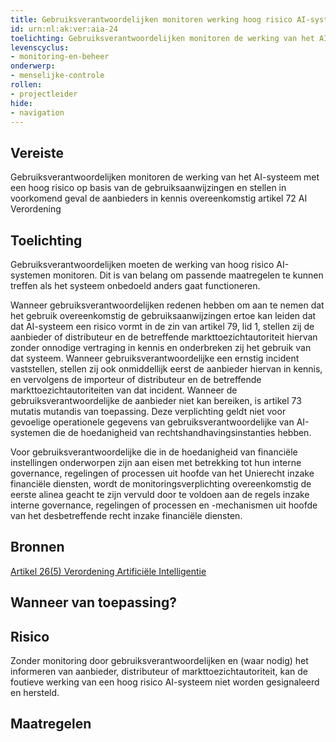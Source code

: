 ```yaml
---
title: Gebruiksverantwoordelijken monitoren werking hoog risico AI-systeem
id: urn:nl:ak:ver:aia-24
toelichting: Gebruiksverantwoordelijken monitoren de werking van het AI-systeem met een hoog risico op basis van de gebruiksaanwijzingen en stellen in voorkomend geval de aanbieders in kennis overeenkomstig artikel 72 AI Verordening
levenscyclus:
- monitoring-en-beheer
onderwerp:
- menselijke-controle
rollen:
- projectleider
hide:
- navigation
---
```


<!-- tags -->
## Vereiste

Gebruiksverantwoordelijken monitoren de werking van het AI-systeem met een hoog risico op basis van de gebruiksaanwijzingen en stellen in voorkomend geval de aanbieders in kennis overeenkomstig artikel 72 AI Verordening

## Toelichting

Gebruiksverantwoordelijken moeten de werking van hoog risico AI-systemen monitoren.
Dit is van belang om passende maatregelen te kunnen treffen als het systeem onbedoeld anders gaat functioneren.
 
Wanneer gebruiksverantwoordelijken redenen hebben om aan te nemen dat het gebruik overeenkomstig de gebruiksaanwijzingen ertoe kan leiden dat dat AI-systeem een risico vormt in de zin van artikel 79, lid 1, stellen zij de aanbieder of distributeur en de betreffende markttoezichtautoriteit hiervan zonder onnodige vertraging in kennis en onderbreken zij het gebruik van dat systeem.
Wanneer gebruiksverantwoordelijke een ernstig incident vaststellen, stellen zij ook onmiddellijk eerst de aanbieder hiervan in kennis, en vervolgens de importeur of distributeur en de betreffende markttoezichtautoriteiten van dat incident.
Wanneer de gebruiksverantwoordelijke de aanbieder niet kan bereiken, is artikel 73 mutatis mutandis van toepassing.
Deze verplichting geldt niet voor gevoelige operationele gegevens van gebruiksverantwoordelijke van AI-systemen die de hoedanigheid van rechtshandhavingsinstanties hebben.

Voor gebruiksverantwoordelijke die in de hoedanigheid van financiële instellingen onderworpen zijn aan eisen met betrekking tot hun interne governance, regelingen of processen uit hoofde van het Unierecht inzake financiële diensten, wordt de monitoringsverplichting overeenkomstig de eerste alinea geacht te zijn vervuld door te voldoen aan de regels inzake interne governance, regelingen of processen en -mechanismen uit hoofde van het desbetreffende recht inzake financiële diensten.

## Bronnen

[Artikel 26(5) Verordening Artificiële Intelligentie](https://eur-lex.europa.eu/legal-content/NL/TXT/HTML/?uri=OJ:L_202401689#d1e4350-1-1)

## Wanneer van toepassing?


## Risico

Zonder monitoring door gebruiksverantwoordelijken en (waar nodig) het informeren van aanbieder, distributeur of markttoezichtautoriteit, kan de foutieve werking van een hoog risico AI-systeem niet worden gesignaleerd en hersteld.


## Maatregelen

<!-- list_maatregelen vereiste/aia-24-gebruiksverantwoordelijken-monitoren-werking no-search no-onderwerp no-rol no-levenscyclus -->
